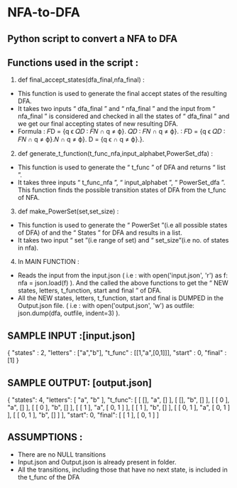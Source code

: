 # NFA-to-DFA

## Python script to convert a NFA to DFA

## Functions used in the script :
 1. def final_accept_states(dfa_final,nfa_final) :
   - This function is used to generate the final accept states of the resulting DFA.
   - It takes two inputs “ dfa_final ” and “ nfa_final ” and the input from “ nfa_final ” is considered and checked in all        the states of “ dfa_final ” and we get our final accepting states of new resulting DFA.
   - Formula : 𝐹D = {q ϵ 𝑄𝐷 ∶ 𝐹𝑁 ∩ q ≠ ϕ}. 𝑄𝐷 ∶ 𝐹𝑁 ∩ q ≠ ϕ}. ∶ 𝐹D = {q ϵ 𝑄𝐷 ∶ 𝐹𝑁 ∩ q ≠ ϕ}.𝑁 ∩ q ≠ ϕ}. D = {q ϵ ∩ q ≠ ϕ}.}.

  2. def generate_t_function(t_func_nfa,input_alphabet,PowerSet_dfa) :
   - This function is used to generate the “ t_func ” of DFA and returns “ list ”.
   - It takes three inputs “ t_func_nfa ”, “ input_alphabet ”, “ PowerSet_dfa ”. This function finds the possible transition      states of DFA from the t_func of NFA.

  3. def make_PowerSet(set,set_size) :
   - This function is used to generate the “ PowerSet ”(i.e all possible states of DFA) of and the “ States ” for DFA and           results in a list.
   - It takes two input “ set ”(i.e range of set) and “ set_size”(i.e no. of states in nfa).
  4. In MAIN FUNCTION :
   - Reads the input from the input.json ( i.e : with open('input.json', 'r') as f: nfa = json.load(f) ).
      And the called the above functions to get the “ NEW states, letters, t_function, start and final ” of DFA.
   - All the NEW states, letters, t_function, start and final is DUMPED in the Output.json file.
      ( i.e : with open('output.json', 'w') as outfile: json.dump(dfa, outfile, indent=3) ).

 ## SAMPLE INPUT :[input.json]
 {
 "states" : 2,
 "letters" : ["a","b"],
 "t_func" : [[1,"a",[0,1]]],
 "start" : 0,
 "final" : [1]
 }
 ## SAMPLE OUTPUT: [output.json]
 {
 "states": 4,
 "letters": [
 "a",
 "b"
 ],
 "t_func": [
 [
 [],
 "a",
 []
 ],
 [
 [],
 "b",
 []
 ],
 [
 [
 0
 ],
 "a",
 []
 ],
 [
 [
 0
 ],
 "b",
 []
 ],
 [
 [
 1
 ],
 "a",
 [
 0,
 1
 ]
 ],
 [
 [
 1
 ],
 "b",
 []
 ],
 [
 [
 0,
 1
 ],
 "a",
 [
 0,
 1
 ]
 ],
 [
 [
 0,
 1
 ],
 "b",
 []
 ]
 ],
 "start": 0,
 "final": [
 [
 1
 ],
 [
 0,
 1
 ]
 ]
## ASSUMPTIONS :
- There are no NULL transitions
- Input.json and Output.json is already present in folder.
- All the transitions, including those that have no next state, is included in the t_func of the DFA
